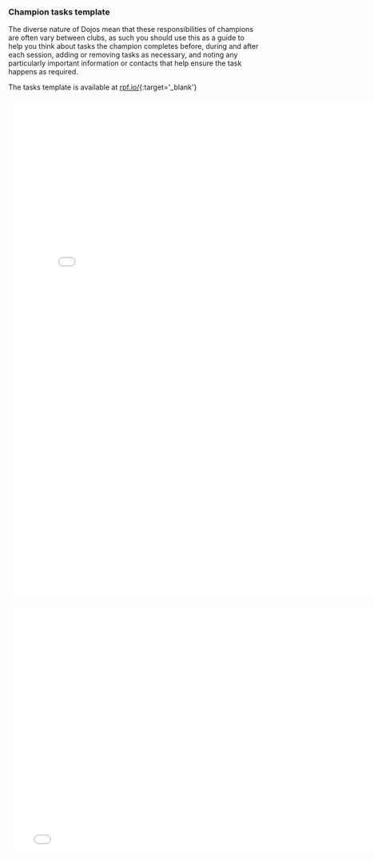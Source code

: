 ### Champion tasks template
The diverse nature of Dojos mean that these responsibilities of champions are often vary between clubs, as such you should use this as a guide to help you think about tasks the champion completes before, during and after each session, adding or removing tasks as necessary, and noting any particularly important information or contacts that help ensure the task happens as required.

The tasks template is available at [rpf.io/](http://rpf.io/){:target='_blank'}

<embed src="images/task.png" width="800" height="1000" 
 type="application/pdf">
<br>

<embed src="images/Tasks.pdf" width="790" height="500" 
 type="application/pdf">
<br>
